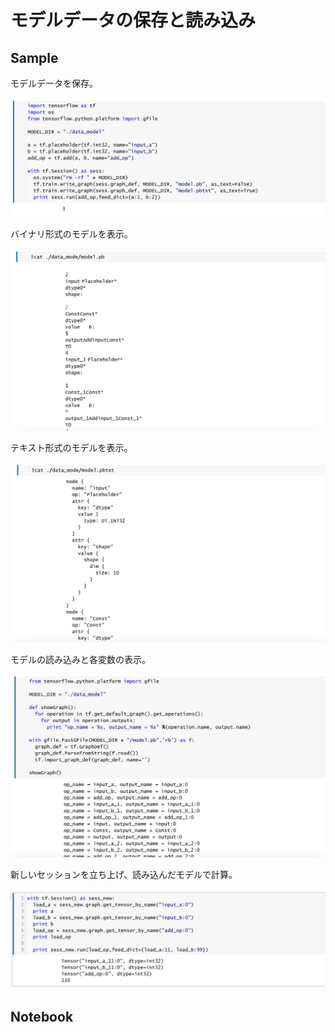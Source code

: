 # モデルデータの保存と読み込み

## Sample

モデルデータを保存。

![](/img/model01.png)

バイナリ形式のモデルを表示。

![](/img/model02.png)

テキスト形式のモデルを表示。

![](/img/model03.png)

モデルの読み込みと各変数の表示。

![](/img/model04.png)

新しいセッションを立ち上げ、読み込んだモデルで計算。

![](/img/model05.png)

## Notebook



